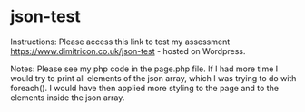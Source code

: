 # json-test

Instructions:
Please access this link to test my assessment https://www.dimitricon.co.uk/json-test - hosted on Wordpress.

Notes:
Please see my php code in the page.php file.
If I had more time I would try to print all elements of the json array, which I was trying to do with foreach().
I would have then applied more styling to the page and to the elements inside the json array.
